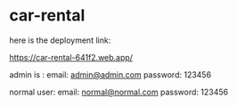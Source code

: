 # car-rental

here is the deployment link:

https://car-rental-641f2.web.app/

admin is : 
email: admin@admin.com
password: 123456

normal user:
email: normal@normal.com
password: 123456
